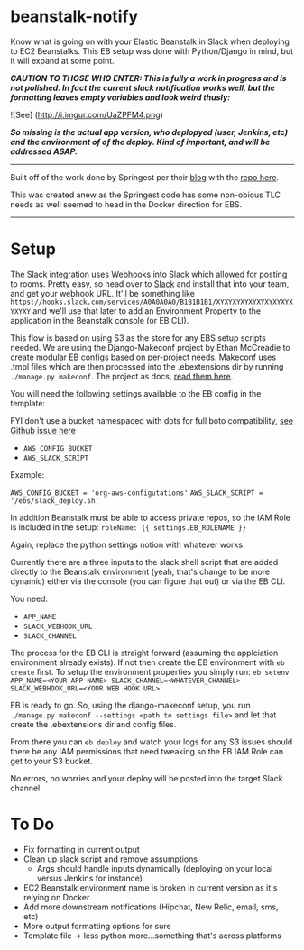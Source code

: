 # beanstalk-notify

Know what is going on with your Elastic Beanstalk in Slack when deploying to EC2 Beanstalks.  This EB setup was done with Python/Django in mind, but it will expand at some point.  

_**CAUTION TO THOSE WHO ENTER: This is fully a work in progress and is not polished. In fact the current slack notification works well, but the formatting leaves empty variables and look weird thusly:**_

![See]
(http://i.imgur.com/UaZPFM4.png) 

_**So missing is the actual app version, who deplopyed (user, Jenkins, etc) and the environment of of the deploy.  Kind of important, and will be addressed ASAP.**_


____

Built off of the work done by Springest per their [blog][post] with the [repo here](https://github.com/Springest/elastic-beanstalk-deploy-notifications).

[post]: http://devblog.springest.com/deploy-notifications-to-newrelic-appsignal-and-slack-with-elastic-beanstalk/

This was created anew as the Springest code has some non-obious TLC needs as well seemed to head in the Docker direction for EBS.  

___

# Setup

The Slack integration uses Webhooks into Slack which allowed for posting to rooms.  Pretty easy, so head over to [Slack](https://slack.com/apps/A0F7XDUAZ-incoming-webhooks) and install that into your team, and get your webhook URL.  It'll be something like `https://hooks.slack.com/services/A0A0A0A0/B1B1B1B1/XYXYXYXYXYXYXYXYXYXYXYXY` and we'll use that later to add an Environment Property to the application in the Beanstalk console (or EB CLI).

This flow is based on using S3 as the store for any EBS setup scripts needed.  We are using the Django-Makeconf project by Ethan McCreadie to create modular EB configs based on per-project needs.  Makeconf uses .tmpl files which are then processed into the .ebextensions dir by running `./manage.py makeconf`.  The project as docs, [read them here](https://github.com/ethanmcc/django-makeconf).

You will need the following settings available to the EB config in the template:

FYI don't use a bucket namespaced with dots for full boto compatibility, [see Github issue here](https://github.com/boto/boto/issues/2836)

* `AWS_CONFIG_BUCKET`  
* `AWS_SLACK_SCRIPT`

Example:

`AWS_CONFIG_BUCKET = 'org-aws-configutations'`
`AWS_SLACK_SCRIPT = '/ebs/slack_deploy.sh'`

In addition Beanstalk must be able to access private repos, so the IAM Role is included in the setup: `roleName: {{ settings.EB_ROLENAME }}`

Again, replace the python settings notion with whatever works.

Currently there are a three inputs to the slack shell script that are added directly to the Beanstalk environment (yeah, that's change to be more dynamic) either via the console (you can figure that out) or via the EB CLI. 

You need:

* `APP_NAME`
* `SLACK_WEBHOOK_URL`
* `SLACK_CHANNEL`

The process for the EB CLI is straight forward (assuming the applciation environment already exists).  If not then create the EB environment with `eb create` first.  To setup the environment properties you simply run:
`eb setenv APP_NAME=<YOUR-APP-NAME> SLACK_CHANNEL=<WHATEVER_CHANNEL> SLACK_WEBHOOK_URL=<YOUR WEB HOOK URL>`

EB is ready to go. So, using the django-makeconf setup, you run `./manage.py makeconf --settings <path to settings file>` and let that create the .ebextensions dir and config files.  

From there you can `eb deploy` and watch your logs for any S3 issues should there be any IAM permissions that need tweaking so the EB IAM Role can get to your S3 bucket. 

No errors, no worries and your deploy will be posted into the target Slack channel


# To Do

* Fix formatting in current output 
* Clean up slack script and remove assumptions
   * Args should handle inputs dynamically (deploying on your local versus Jenkins for instance)
* EC2 Beanstalk environment name is broken in current version as it's relying on Docker
* Add more downstream notifications (Hipchat, New Relic, email, sms, etc)
* More output formatting options for sure
* Template file -> less python more...something that's across platforms
